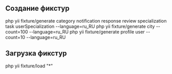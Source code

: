 ## Создание фикстур

php yii fixture/generate category notification response review specialization task userSpecialization --language=ru_RU
php yii fixture/generate city --count=100 --language=ru_RU php yii fixture/generate profile user --count=10
--language=ru_RU

## Загрузка фикстур

php yii fixture/load "*"

